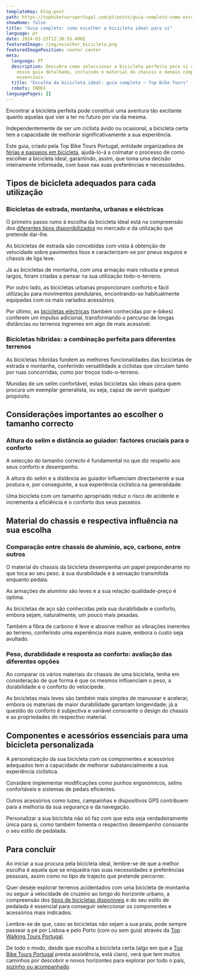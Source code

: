 ```yaml
---
templateKey: blog-post
path: https://topbiketoursportugal.com/pt/posts/guia-completo-como-escolher-a-bicicleta-ideal-para-si//
showHome: false
title: "Guia completo: como escolher a bicicleta ideal para si"
language: pt
date: 2024-03-25T12:30:55.490Z
featuredImage: /img/escolher_bicicleta.png
featuredImagePosition: center center
meta:
  language: PT
  description: Descubra como seleccionar a bicicleta perfeita para si através do
    nosso guia detalhado, incluindo o material do chassis e demais componentes
    essenciais.
  title: "Escolha da bicicleta ideal: guia completo – Top Bike Tours"
  robots: INDEX
languagePages: []
---
```

Encontrar a bicicleta perfeita pode constituir uma aventura tão excitante quanto aquelas que vier a ter no futuro por via da mesma.

Independentemente de ser um ciclista ávido ou ocasional, a bicicleta certa tem a capacidade de melhorar significativamente a sua experiência.

Este guia, criado pela Top Bike Tours Portugal, entidade organizadora de [férias e passeios em bicicleta](https://topbiketoursportugal.com/pt/), ajudá-lo-á a colmatar o processo de como escolher a bicicleta ideal, garantindo, assim, que toma uma decisão inteiramente informada, com base nas suas preferências e necessidades.

## Tipos de bicicleta adequados para cada utilização

### Bicicletas de estrada, montanha, urbanas e eléctricas

O primeiro passo rumo à escolha da bicicleta ideal está na compreensão dos [diferentes tipos disponibilizados](https://topbiketoursportugal.com/pt/bicicletas/) no mercado e da utilização que pretende dar-lhe.

As bicicletas de estrada são concebidas com vista à obtenção de velocidade sobre pavimentos lisos e caracterizam-se por pneus esguios e chassis de liga leve.

Já as bicicletas de montanha, com uma armação mais robusta e pneus largos, foram criadas a pensar na sua utilização todo-o-terreno.

Por outro lado, as bicicletas urbanas proporcionam conforto e fácil utilização para movimentos pendulares, encontrando-se habitualmente equipadas com os mais variados acessórios.

Por último, as [bicicletas eléctricas](https://topbiketoursportugal.com/pt/posts/bicicletas-electricas-como-e-que-estas-podem-ajuda-lo-nas-rotas-ciclisticas-mais-dificeis/) (também conhecidas por e-bikes) conferem um impulso adicional, transformando o percurso de longas distâncias ou terrenos íngremes em algo de mais acessível.

### Bicicletas híbridas: a combinação perfeita para diferentes terrenos

As bicicletas híbridas fundem as melhores funcionalidades das bicicletas de estrada e montanha, conferindo versatilidade a ciclistas que circulam tanto por ruas concorridas, como por troços todo-o-terreno.

Munidas de um selim confortável, estas bicicletas são ideais para quem procura um exemplar generalista, ou seja, capaz de servir qualquer propósito.

## Considerações importantes ao escolher o tamanho correcto

### Altura do selim e distância ao guiador: factores cruciais para o conforto

A selecção do tamanho correcto é fundamental no que diz respeito aos seus conforto e desempenho.

A altura do selim e a distância ao guiador influenciam directamente a sua postura e, por conseguinte, a sua experiência ciclística na generalidade.

Uma bicicleta com um tamanho apropriado reduz o risco de acidente e incrementa a eficiência e o conforto dos seus passeios.

## Material do chassis e respectiva influência na sua escolha

### Comparação entre chassis de alumínio, aço, carbono, entre outros

O material do chassis da bicicleta desempenha um papel preponderante no que toca ao seu peso, à sua durabilidade e à sensação transmitida enquanto pedala.

As armações de alumínio são leves e a sua relação qualidade-preço é óptima.

As bicicletas de aço são conhecidas pela sua durabilidade e conforto, embora sejam, naturalmente, um pouco mais pesadas.

Também a fibra de carbono é leve e absorve melhor as vibrações inerentes ao terreno, conferindo uma experiência mais suave, embora o custo seja avultado.

### Peso, durabilidade e resposta ao conforto: avaliação das diferentes opções

Ao comparar os vários materiais do chassis de uma bicicleta, tenha em consideração de que forma é que os mesmos influenciam o peso, a durabilidade e o conforto do velocípede.

As bicicletas mais leves são também mais simples de manusear e acelerar, embora os materiais de maior durabilidade garantam longevidade; já a questão do conforto é subjectiva e variável consoante o design do chassis e as propriedades do respectivo material.

## Componentes e acessórios essenciais para uma bicicleta personalizada

A personalização da sua bicicleta com os componentes e acessórios adequados tem a capacidade de melhorar substancialmente a sua experiência ciclística.

Considere implementar modificações como punhos ergonómicos, selins confortáveis e sistemas de pedais eficientes.

Outros acessórios como luzes, campainhas e dispositivos GPS contribuem para a melhoria da sua segurança e da navegação.

Personalizar a sua bicicleta não só faz com que esta seja verdadeiramente única para si, como também fomenta o respectivo desempenho consoante o seu estilo de pedalada.

## Para concluir

Ao iniciar a sua procura pela bicicleta ideal, lembre-se de que a melhor escolha é aquela que se enquadra nas suas necessidades e preferências pessoais, assim como no tipo de trajecto que pretende percorrer.

Quer deseje explorar terrenos acidentados com uma bicicleta de montanha ou seguir a velocidade de cruzeiro ao longo do horizonte urbano, a compreensão dos [tipos de bicicletas disponíveis](https://topbiketoursportugal.com/pt/bicicletas/) e do seu estilo de pedalada é essencial para conseguir seleccionar os componentes e acessórios mais indicados.

Lembre-se de que, caso as bicicletas não sejam a sua praia, pode sempre passear a pé por Lisboa e pelo Porto (com ou sem guia) através da [Top Walking Tours Portugal](https://topwalkingtoursportugal.com/pt/).

De todo o modo, desde que escolha a bicicleta certa (algo em que a [Top Bike Tours Portugal](https://topbiketoursportugal.com/pt/) presta assistência, está claro), verá que tem muitos caminhos por descobrir e novos horizontes para explorar por todo o país, [sozinho ou acompanhado](https://topbiketoursportugal.com/pt/blog/passeio-em-bicicleta-com-guia-em-portugal/).